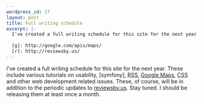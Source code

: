 ```yaml
--- 
wordpress_id: 17
layout: post
title: Full writing schedule
excerpt: |-
  I've created a full writing schedule for this site for the next year.  These include various tutorials on usability, [symfony], <acronym title="Really Simple Syndication">RSS</acronym>, [Google Maps][g], <acronym title="Cascading Style Sheets">CSS</acronym> and other web development related issues.  These, of course, will be in addition to the periodic updates to [reviewsby.us][r].  Stay tuned.  I should be releasing them at least once a month.
  
  [g]: http://google.com/apis/maps/
  [r]: http://reviewsby.us/
---
```

I've created a full writing schedule for this site for the next year.  These include various tutorials on usability, [symfony], <acronym title="Really Simple Syndication">RSS</acronym>, [Google Maps][g], <acronym title="Cascading Style Sheets">CSS</acronym> and other web development related issues.  These, of course, will be in addition to the periodic updates to [reviewsby.us][r].  Stay tuned.  I should be releasing them at least once a month.

[g]: http://google.com/apis/maps/
[r]: http://reviewsby.us/
